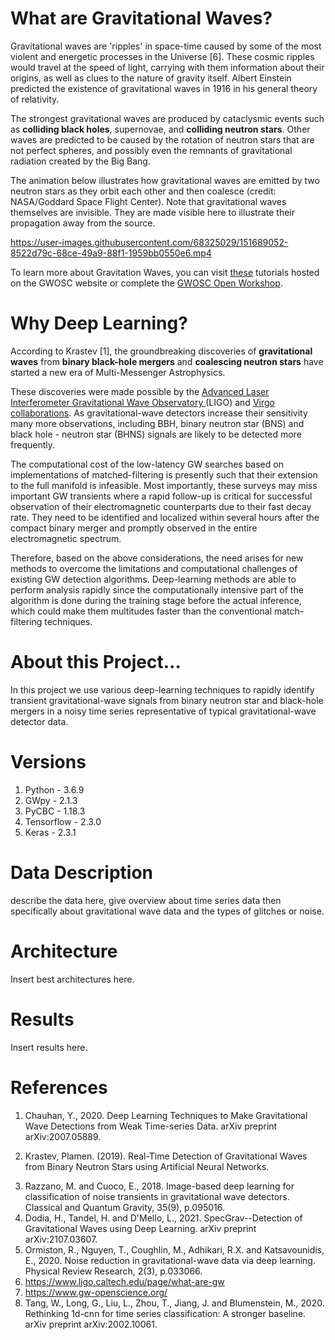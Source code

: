 # What are Gravitational Waves?
Gravitational waves are 'ripples' in space-time caused by some of the most violent and energetic processes in the Universe [6]. These cosmic ripples would travel at the speed of light, carrying with them information about their origins, as well as clues to the nature of gravity itself. Albert Einstein predicted the existence of gravitational waves in 1916 in his general theory of relativity.

The strongest gravitational waves are produced by cataclysmic events such as **colliding black holes**, supernovae, and **colliding neutron stars**. Other waves are predicted to be caused by the rotation of neutron stars that are not perfect spheres, and possibly even the remnants of gravitational radiation created by the Big Bang.

The animation below illustrates how gravitational waves are emitted by two neutron stars as they orbit each other and then coalesce (credit: NASA/Goddard Space Flight Center). Note that gravitational waves themselves are invisible. They are made visible here to illustrate their propagation away from the source.

https://user-images.githubusercontent.com/68325029/151689052-8522d79c-68ce-49a9-88f1-1959bb0550e6.mp4

To learn more about Gravitation Waves, you can visit [these](https://www.gw-openscience.org/path/) tutorials hosted on the GWOSC website or complete the [GWOSC Open Workshop](https://www.gw-openscience.org/workshops).

# Why Deep Learning?

According to Krastev [1], the groundbreaking discoveries of **gravitational waves** from **binary black-hole mergers** and **coalescing neutron stars** have started a new era of Multi-Messenger Astrophysics.

These discoveries were made possible by the [Advanced Laser Interferometer Gravitational Wave Observatory ](https://ligo.caltech.edu/page/ligos-ifo)(LIGO) and [Virgo collaborations](http://public.virgo-gw.eu/the-virgo-collaboration/). As gravitational-wave detectors increase their sensitivity many more observations, including BBH, binary neutron star (BNS) and black hole - neutron star (BHNS) signals are likely to be detected more frequently.

The computational cost of the low-latency GW searches based on implementations of matched-filtering is presently such that their extension to the full manifold is infeasible. Most importantly, these surveys may miss important GW transients where a rapid follow-up is critical for successful observation of their electromagnetic counterparts due to their fast decay rate. They need to be identified and localized within several hours after the compact binary merger and promptly observed in the entire electromagnetic spectrum.

Therefore, based on the above considerations, the need arises for new methods to overcome the limitations and computational
challenges of existing GW detection algorithms. Deep-learning methods are able to perform analysis rapidly since the computationally intensive part of the algorithm is done during the training stage before the actual inference, which could make them multitudes faster than the conventional match-filtering techniques.

# About this Project...

In this project we use various deep-learning techniques to rapidly identify transient gravitational-wave signals from binary neutron star and black-hole mergers in a noisy time series representative of typical gravitational-wave detector data.

# Versions
1) Python     - 3.6.9
2) GWpy       - 2.1.3
3) PyCBC      - 1.18.3
2) Tensorflow - 2.3.0
3) Keras      - 2.3.1 

# Data Description
describe the data here, give overview about time series data then specifically about gravitational wave data and the types of glitches or noise.
    
# Architecture
Insert best architectures here.

# Results
Insert results here.

# References
1. <p>Chauhan, Y., 2020. Deep Learning Techniques to Make Gravitational Wave Detections from Weak Time-series Data. arXiv preprint arXiv:2007.05889.</p>
2. <p>Krastev, Plamen. (2019). Real-Time Detection of Gravitational Waves from Binary Neutron Stars using Artificial Neural Networks. </p>
3. Razzano, M. and Cuoco, E., 2018. Image-based deep learning for classification of noise transients in gravitational wave detectors. Classical and Quantum Gravity, 35(9), p.095016.
4. Dodia, H., Tandel, H. and D'Mello, L., 2021. SpecGrav--Detection of Gravitational Waves using Deep Learning. arXiv preprint arXiv:2107.03607.
5. Ormiston, R., Nguyen, T., Coughlin, M., Adhikari, R.X. and Katsavounidis, E., 2020. Noise reduction in gravitational-wave data via deep learning. Physical Review Research, 2(3), p.033066.
6. https://www.ligo.caltech.edu/page/what-are-gw
7. https://www.gw-openscience.org/
8. Tang, W., Long, G., Liu, L., Zhou, T., Jiang, J. and Blumenstein, M., 2020. Rethinking 1d-cnn for time series classification: A stronger baseline. arXiv preprint arXiv:2002.10061.

